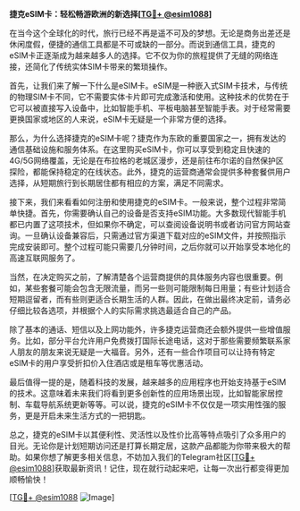 **捷克eSIM卡：轻松畅游欧洲的新选择[[TG💪+ @esim1088](https://t.me/s/esim1088)]**

在当今这个全球化的时代，旅行已经不再是遥不可及的梦想。无论是商务出差还是休闲度假，便捷的通信工具都是不可或缺的一部分。而说到通信工具，捷克的eSIM卡正逐渐成为越来越多人的选择。它不仅为你的旅程提供了无缝的网络连接，还简化了传统实体SIM卡带来的繁琐操作。

首先，让我们来了解一下什么是eSIM卡。eSIM是一种嵌入式SIM卡技术，与传统的物理SIM卡不同，它不需要实体卡片即可完成激活和使用。这种技术的优势在于它可以被直接写入设备中，比如智能手机、平板电脑甚至智能手表。对于经常需要更换国家或地区的人来说，eSIM卡无疑是一个非常方便的选择。

那么，为什么选择捷克的eSIM卡呢？捷克作为东欧的重要国家之一，拥有发达的通信基础设施和服务体系。在这里购买eSIM卡，你可以享受到稳定且快速的4G/5G网络覆盖，无论是在布拉格的老城区漫步，还是前往布尔诺的自然保护区探险，都能保持稳定的在线状态。此外，捷克的运营商通常会提供多种套餐供用户选择，从短期旅行到长期居住都有相应的方案，满足不同需求。

接下来，我们来看看如何注册和使用捷克的eSIM卡。一般来说，整个过程非常简单快捷。首先，你需要确认自己的设备是否支持eSIM功能。大多数现代智能手机都已内置了这项技术，但如果你不确定，可以查阅设备说明书或者访问官方网站查询。一旦确认设备兼容后，只需通过官方渠道下载对应的eSIM文件，并按照指示完成安装即可。整个过程可能只需要几分钟时间，之后你就可以开始享受本地化的高速互联网服务了。

当然，在决定购买之前，了解清楚各个运营商提供的具体服务内容也很重要。例如，某些套餐可能会包含无限流量，而另一些则可能限制每日用量；有些计划适合短期逗留者，而有些则更适合长期生活的人群。因此，在做出最终决定前，请务必仔细比较各选项，并根据个人的实际需求挑选最适合自己的产品。

除了基本的通话、短信以及上网功能外，许多捷克运营商还会额外提供一些增值服务。比如，部分平台允许用户免费拨打国际长途电话，这对于那些需要频繁联系家人朋友的朋友来说无疑是一大福音。另外，还有一些合作项目可以让持有特定eSIM卡的用户享受折扣价入住酒店或是租车等优惠活动。

最后值得一提的是，随着科技的发展，越来越多的应用程序也开始支持基于eSIM的技术。这意味着未来我们将看到更多创新性的应用场景出现，比如智能家居控制、车载导航系统更新等等。可以说，捷克的eSIM卡不仅仅是一项实用性强的服务，更是开启未来生活方式的一把钥匙。

总之，捷克的eSIM卡以其便利性、灵活性以及性价比高等特点吸引了众多用户的目光。无论你是计划短期访问还是打算长期定居，这款产品都能为你带来极大的帮助。如果你想了解更多相关信息，不妨加入我们的Telegram社区[[TG💪+ @esim1088](https://t.me/s/esim1088)]获取最新资讯！记住，现在就行动起来吧，让每一次出行都变得更加顺畅愉快！

[[TG💪+ @esim1088](https://t.me/s/esim1088) ![Image](https://i.postimg.cc/4NQfJmqS/Snipaste-2025-05-13-00-14-12.png)]